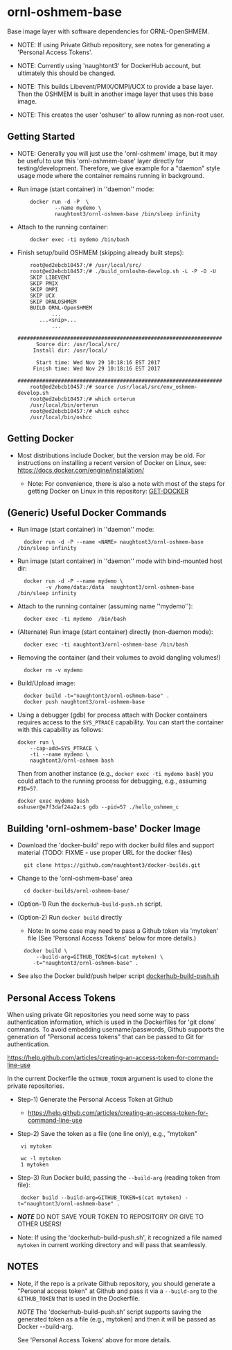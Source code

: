 ornl-oshmem-base
================

Base image layer with software dependencies for ORNL-OpenSHMEM.

 - NOTE: If using Private Github repository, see notes for
         generating a 'Personal Access Tokens'.

 - NOTE: Currently using 'naughtont3' for DockerHub account,
         but ultimately this should be changed.

 - NOTE: This builds Libevent/PMIX/OMPI/UCX to provide a base layer.
         Then the OSHMEM is built in another image layer that uses
         this base image.

 - NOTE: This creates the user 'oshuser' to allow running as non-root user.


Getting Started
---------------

- NOTE: Generally you will just use the 'ornl-oshmem' image, but it
        may be useful to use this 'ornl-oshmem-base' layer directly
        for testing/development.  Therefore, we give example for a "daemon"
        style usage mode where the container remains running in background.

- Run image (start container) in ''daemon'' mode:

    ```
        docker run -d -P  \
                --name mydemo \
                naughtont3/ornl-oshmem-base /bin/sleep infinity
    ```

- Attach to the running container:

    ```
        docker exec -ti mydemo /bin/bash
    ```

- Finish setup/build OSHMEM (skipping already built steps):

    ```
		root@ed2ebcb10457:/# /usr/local/src/
		root@ed2ebcb10457:/# ./build_ornloshm-develop.sh -L -P -O -U
		SKIP LIBEVENT
		SKIP PMIX
		SKIP OMPI
		SKIP UCX
		SKIP ORNLOSHMEM
		BUILD ORNL-OpenSHMEM
               ...
		   ...<snip>...
               ...
		##################################################################
		  Source dir: /usr/local/src/
		 Install dir: /usr/local/

		  Start time: Wed Nov 29 10:18:16 EST 2017
		 Finish time: Wed Nov 29 10:18:16 EST 2017
		##################################################################
		root@ed2ebcb10457:/# source /usr/local/src/env_oshmem-develop.sh
		root@ed2ebcb10457:/# which orterun
		/usr/local/bin/orterun
		root@ed2ebcb10457:/# which oshcc
		/usr/local/bin/oshcc
    ```

Getting Docker
--------------
- Most distributions include Docker, but the version may be old.  For
  instructions on installing a recent version of Docker on Linux,
  see: https://docs.docker.com/engine/installation/

  - Note: For convenience, there is also a note with most of the steps for
    getting Docker on Linux in this repository: [GET-DOCKER](GET-DOCKER)



(Generic) Useful Docker Commands
--------------------------------
- Run image (start container) in ''daemon'' mode:

  ```
    docker run -d -P --name <NAME> naughtont3/ornl-oshmem-base /bin/sleep infinity
  ```

- Run image (start container) in ''daemon'' mode with bind-mounted host dir:

  ```
    docker run -d -P --name mydemo \
           -v /home/data:/data  naughtont3/ornl-oshmem-base /bin/sleep infinity
  ```

- Attach to the running container (assuming name ''mydemo''):

  ```
    docker exec -ti mydemo  /bin/bash
  ```

- (Alternate) Run image (start container) directly (non-daemon mode):

  ```
    docker exec -ti naughtont3/ornl-oshmem-base /bin/bash
  ```

- Removing the container (and their volumes to avoid dangling volumes!)

  ```
    docker rm -v mydemo
  ```

- Build/Upload image:

  ```
    docker build -t="naughtont3/ornl-oshmem-base" .
    docker push naughtont3/ornl-oshmem-base
  ```

 - Using a debugger (gdb) for process attach with Docker containers requires
   access to the `SYS_PTRACE` capability.  You can start the container with
   this capability as follows:

    ```
    docker run \
        --cap-add=SYS_PTRACE \
        -ti --name mydemo \
        naughtont3/ornl-oshmem bash
    ```

   Then from another instance (e.g., `docker exec -ti mydemo bash`) you
   could attach to the running process for debugging, e.g., assuming `PID=57`.

    ```
    docker exec mydemo bash
    oshuser@e7f3daf24a2a:$ gdb --pid=57 ./hello_oshmem_c
    ```


Building 'ornl-oshmem-base' Docker Image
---------------------------------------
- Download the 'docker-build' repo with docker build files and support material
  (TODO: FIXME - use proper URL for the docker files)

  ```
    git clone https://github.com/naughtont3/docker-builds.git
  ```

- Change to the 'ornl-oshmem-base' area

  ```
    cd docker-builds/ornl-oshmem-base/
  ```

- (Option-1) Run the `dockerhub-build-push.sh` script.

- (Option-2) Run `docker build` directly
   - Note: In some case may need to pass a Github token
     via 'mytoken' file  (See 'Personal Access Tokens'
     below for more details.)

  ```
    docker build \
        --build-arg=GITHUB_TOKEN=$(cat mytoken) \
       -t="naughtont3/ornl-oshmem-base" .
  ```

- See also the Docker build/push helper script [dockerhub-build-push.sh](dockerhub-build-push.sh)


Personal Access Tokens
----------------------

When using private Git repositories you need some way to pass authentication
information, which is used in the Dockerfiles for 'git clone' commands.
To avoid embedding username/passwords, Github supports the generation of
"Personal access tokens" that can be passed to Git for authentication.

  https://help.github.com/articles/creating-an-access-token-for-command-line-use

In the current Dockerfile the ```GITHUB_TOKEN``` argument is used to clone
the private repositories.

- Step-1) Generate the Personal Access Token at Github
    - https://help.github.com/articles/creating-an-access-token-for-command-line-use

- Step-2) Save the token as a file (one line only), e.g., "mytoken"

   ```
    vi mytoken

    wc -l mytoken
    1 mytoken
   ```

- Step-3) Run Docker build, passing the  ```--build-arg``` (reading token from file):

   ```
    docker build --build-arg=GITHUB_TOKEN=$(cat mytoken) -t="naughtont3/ornl-oshmem-base" .
   ```

- ***NOTE*** DO NOT SAVE YOUR TOKEN TO REPOSITORY OR GIVE TO OTHER USERS!

- Note: If using the  'dockerhub-build-push.sh', it recognized a file named
    ```mytoken``` in current working directory and will pass that seamlessly.



NOTES
-----
- Note, if the repo is a private Github repository,
  you should generate a "Personal access token" at Github
  and pass it via a ```--build-arg``` to the ```GITHUB_TOKEN```
  that is used in the Dockerfile.

  *NOTE* The 'dockerhub-build-push.sh' script supports
  saving the generated token as a file (e.g., mytoken)
  and then it will be passed as Docker --build-arg.

  See 'Personal Access Tokens' above for more details.

